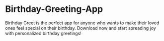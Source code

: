 # Birthday-Greeting-App
Birthday Greet is the perfect app for anyone who wants to make their loved ones feel special on their birthday. Download now and start spreading joy with personalized birthday greetings!
